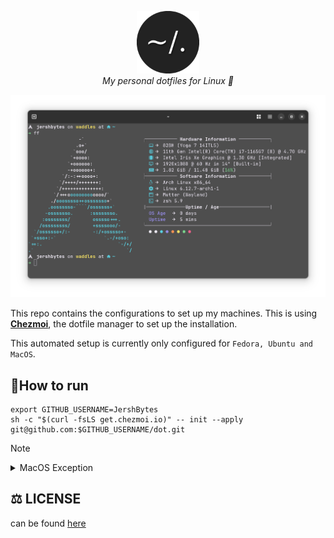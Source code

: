 <p align="center">
  <img src=".github/images/dotfiles.png" alt="Header" width="100" height="100"><br> 
    <i>My personal dotfiles for Linux 🚀 </i>
 </p>

![terminal picture](./.github/images/arch.png)


This repo contains the configurations to set up my machines. This is using [**Chezmoi**](https://www.chezmoi.io/), the dotfile manager to set up the installation.

This automated setup is currently only configured for `Fedora, Ubuntu and MacOS`.

## 🏃How to run

```shell
export GITHUB_USERNAME=JershBytes
sh -c "$(curl -fsLS get.chezmoi.io)" -- init --apply git@github.com:$GITHUB_USERNAME/dot.git
```

> [!NOTE]

<details>
  <summary> MacOS Exception </summary>

Since macOS does not have git or curl installed on a fresh install. I have made a bootstrap script for it.

 ```zsh
 /bin/bash -c "$(curl -fsSL https://raw.githubusercontent.com/JershBytes/dot/main/mac_bootstrap.sh)"
 ```
</details>

## ⚖️ LICENSE
can be found [here](/LICENSE)

